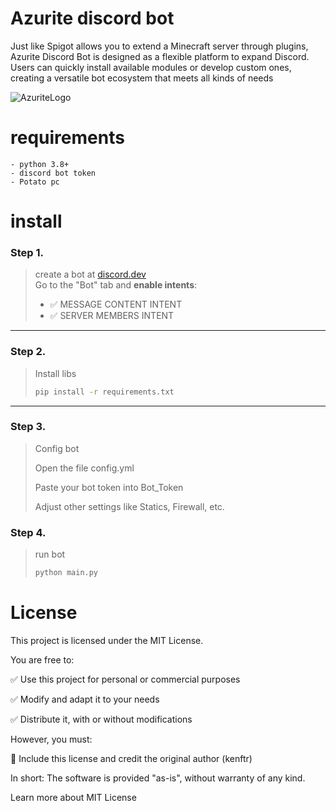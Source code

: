 # Azurite discord bot
Just like Spigot allows you to extend a Minecraft server through plugins, Azurite Discord Bot is designed as a flexible platform to expand Discord. Users can quickly install available modules or develop custom ones, creating a versatile bot ecosystem that meets all kinds of needs

![AzuriteLogo](https://media.discordapp.net/attachments/966486152255262801/1407174181438754948/301DE41F-2EFC-4EB2-81AD-942818D0B879_Original.png?ex=68a52494&is=68a3d314&hm=5c62584e0f1849e35211b2972e414a73202098df7634f376aa83fe836ea82983&=&width=891&height=391)
# requirements
```
- python 3.8+
- discord bot token
- Potato pc
```



# install

### Step 1.  
> create a bot at [discord.dev](https://discord.com/developers/applications)  
> Go to the "Bot" tab and **enable intents**:
> - ✅ MESSAGE CONTENT INTENT  
> - ✅ SERVER MEMBERS INTENT
---

### Step 2. 
> Install libs  
> 
> ```bash
> pip install -r requirements.txt
> ```
---

### Step 3.
> Config bot
> 
> Open the file config.yml
> 
> Paste your bot token into Bot_Token
> 
> Adjust other settings like Statics, Firewall, etc.
> 
### Step 4.
> run bot
> 
> ```bash
> python main.py
> ```

# License

This project is licensed under the MIT License.

You are free to:

✅ Use this project for personal or commercial purposes

✅ Modify and adapt it to your needs

✅ Distribute it, with or without modifications

However, you must:

📄 Include this license and credit the original author (kenftr)

In short: The software is provided "as-is", without warranty of any kind.

Learn more about MIT License

